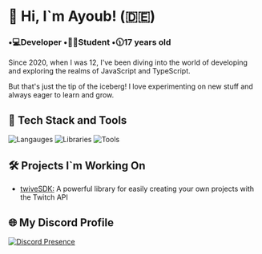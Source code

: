 # 👋 Hi, I`m Ayoub! (🇩🇪)

### •💻Developer •🧑‍🎓Student •🕦17 years old

Since 2020, when I was 12, I've been diving into the world of developing and exploring the realms of JavaScript and TypeScript.

But that's just the tip of the iceberg! I love experimenting on new stuff and always eager to learn and grow.

## 🔧 Tech Stack and Tools
![Langauges](https://skillicons.dev/icons?i=js,ts,html,css)
![Libraries](https://skillicons.dev/icons?i=nodejs,discordjs,nuxt,vue)
![Tools](https://skillicons.dev/icons?i=docker,mysql,redis,webstorm)

## 🛠️ Projects I`m Working On
- [twiveSDK:](https://github.com/twiveSDK/backend) A powerful library for easily creating your own projects with the Twitch API

## 🌐 My Discord Profile
[![Discord Presence](https://lanyard.cnrad.dev/api/789814620280979467)](https://discord.com/users/789814620280979467)
